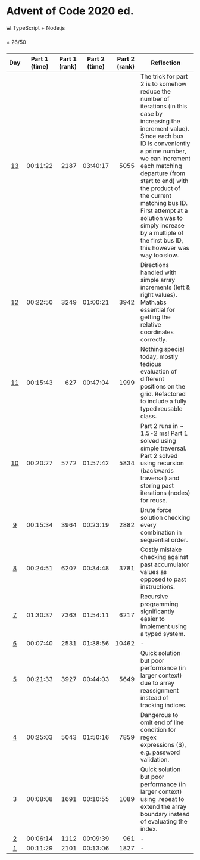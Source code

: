 # Advent of Code 2020 ed.

:computer: TypeScript + Node.js

:star: 26/50

| Day | Part 1 (time) | Part 1 (rank) | Part 2 (time) | Part 2 (rank) | Reflection |
| :-: | :-----------: | ------------: | :-----------: | ------------: | ---------- |
| [13](days/13.ts) | 00:11:22 | 2187 | 03:40:17 | 5055 | The trick for part 2 is to somehow reduce the number of iterations (in this case by increasing the increment value). Since each bus ID is conveniently a prime number, we can increment each matching departure (from start to end) with the product of the current matching bus ID. First attempt at a solution was to simply increase by a multiple of the first bus ID, this however was way too slow. |
| [12](days/12.ts) | 00:22:50 | 3249 | 01:00:21 | 3942 | Directions handled with simple array increments (left & right values). Math.abs essential for getting the relative coordinates correctly. |
| [11](days/11.ts) | 00:15:43 | 627 | 00:47:04 | 1999 | Nothing special today, mostly tedious evaluation of different positions on the grid. Refactored to include a fully typed reusable class. |
| [10](days/10.ts) | 00:20:27 | 5772 | 01:57:42 | 5834 | Part 2 runs in ~ 1.5-2 ms! Part 1 solved using simple traversal. Part 2 solved using recursion (backwards traversal) and storing past iterations (nodes) for reuse. |
| [9](days/09.ts) | 00:15:34 | 3964 | 00:23:19 | 2882 | Brute force solution checking every combination in sequential order. |
| [8](days/08.ts) | 00:24:51 | 6207 | 00:34:48 | 3781 | Costly mistake checking against past accumulator values as opposed to past instructions. |
| [7](days/07.ts) | 01:30:37 | 7363 | 01:54:11 | 6217 | Recursive programming significantly easier to implement using a typed system. |
| [6](days/06.ts) | 00:07:40 | 2531 | 01:38:56 | 10462 | - |
| [5](days/05.ts) | 00:21:33 | 3927 | 00:44:03 | 5649 | Quick solution but poor performance (in larger context) due to array reassignment instead of tracking indices. |
| [4](days/04.ts) | 00:25:03 | 5043 | 01:50:16 | 7859 | Dangerous to omit end of line condition for regex expressions ($), e.g. password validation. |
| [3](days/03.ts) | 00:08:08 | 1691 | 00:10:55 | 1089 | Quick solution but poor performance (in larger context) using .repeat to extend the array boundary instead of evaluating the index. |
| [2](days/02.ts) | 00:06:14 | 1112 | 00:09:39 | 961 | - |
| [1](days/01.ts) | 00:11:29 | 2101 | 00:13:06 | 1827 | - |
